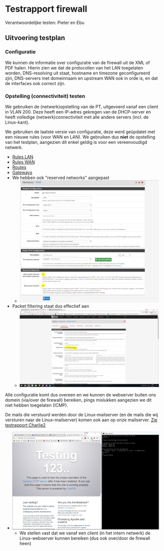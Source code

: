 # Testrapport firewall

Verantwoordelijke testen: Pieter en Ebu

## Uitvoering testplan

### Configuratie

We kunnen de informatie over configuratie van de firewall uit de XML of PDF halen. Hierin zien we dat de protocollen van het LAN toegelaten worden, DNS-resolving uit staat, hostname en timezone geconfigureerd zjin, DNS-servers met domeinnaam en upstream WAN ook in orde is, en dat de interfaces ook correct zijn.


### Opstelling (connectiviteit) testen

We gebruiken de (netwerk)opstelling van de PT, uitgevoerd vanaf een client in VLAN 200. Deze heeft een IP-adres gekregen van de DHCP-server en heeft volledige (netwerk)connectiviteit met alle andere servers (incl. de Linux-kant).

We gebruiken de laatste versie van configuratie, deze werd geüpdatet met een nieuwe rules (voor WAN en LAN). We gebruiken dus **niet** de opstelling van het testplan, aangezien dit enkel geldig is voor een vereenvoudigd netwerk.

- [Rules LAN](w13/RULES_LAN.pdf)
- [Rules WAN](w13/RULES_WAN.pdf)
- [Routes](w13/routes.pdf)
- [Gateways](w13/routes2.pdf)
- We hebben ook "reserved networks" aangepast
    - ![We hebben ook "reserved networks" aangepast](w13/3.PNG)
- Packet filtering staat dus effectief aan
    - ![Packet filtering staat dus effectief aan](w13/2.PNG)

Alle configuratie komt dus overeen en we kunnen de webserver buiten ons domein (via/over de firewall) bereiken, pings mislukken aangezien we dit niet hebben toegelaten (ICMP).

De mails die verstuurd werden door de Linux-mailserver (en de mails die wij versturen naar de Linux-mailserver) komen ook aan op onze mailserver. [Zie testrapport Charlie2](https://github.com/HoGentTIN/p3ops-red/blob/master/TESTRAPPORTEN%20RELEASE/Testrapport_Charlie2.md)

- ![Mail Windows-Linux](w13/webserver_linux.PNG)
    - We stellen vast dat we vanaf een client (in het intern netwerk) de Linux-webserver kunnen bereiken (dus ook over/door de firewall heen)
